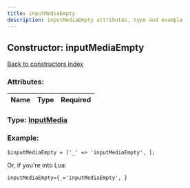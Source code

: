 ```yaml
---
title: inputMediaEmpty
description: inputMediaEmpty attributes, type and example
---
```

## Constructor: inputMediaEmpty  
[Back to constructors index](index.md)



### Attributes:

| Name     |    Type       | Required |
|----------|:-------------:|---------:|



### Type: [InputMedia](../types/InputMedia.md)


### Example:

```
$inputMediaEmpty = ['_' => 'inputMediaEmpty', ];
```  

Or, if you're into Lua:  


```
inputMediaEmpty={_='inputMediaEmpty', }

```



